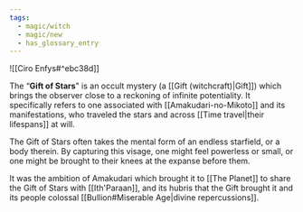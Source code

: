 ```yaml
---
tags:
  - magic/witch
  - magic/new
  - has_glossary_entry
---
```

![[Ciro Enfys#^ebc38d]]

The “**Gift of Stars**" is an occult mystery (a [[Gift (witchcraft)|Gift]]) which brings the observer close to a reckoning of infinite potentiality. It specifically refers to one associated with [[Amakudari-no-Mikoto]] and its manifestations, who traveled the stars and across [[Time travel|their lifespans]] at will.  

The Gift of Stars often takes the mental form of an endless starfield, or a body therein. By capturing this visage, one might feel powerless or small, or one might be brought to their knees at the expanse before them. 

It was the ambition of Amakudari which brought it to [[The Planet]] to share the Gift of Stars with [[Ith'Paraan]], and its hubris that the Gift brought it and its people colossal [[Bullion#Miserable Age|divine repercussions]]. 



